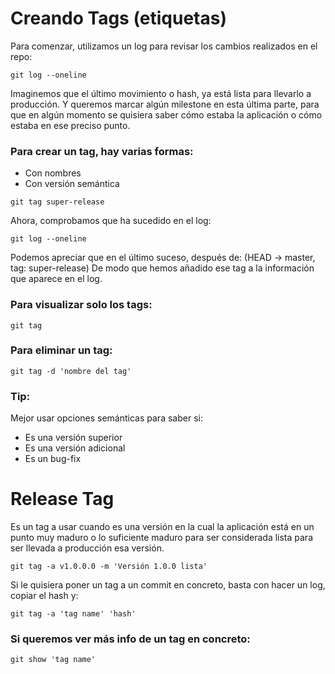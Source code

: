 # Creando Tags (etiquetas)
Para comenzar, utilizamos un log para revisar los cambios realizados en el repo:
<pre><code>git log --oneline</pre></code>

Imaginemos que el último movimiento o hash, ya está lista para llevarlo a producción.
Y queremos marcar algún milestone en esta última parte, para que en algún momento se quisiera saber cómo estaba la aplicación o cómo estaba en ese preciso punto.

### Para crear un tag, hay varias formas:
- Con nombres
- Con versión semántica
<pre><code>git tag super-release</pre></code>
Ahora, comprobamos que ha sucedido en el log:
<pre><code>git log --oneline</pre></code>

Podemos apreciar que en el último suceso, después de: (HEAD -> master, tag: super-release)
De modo que hemos añadido ese tag a la información que aparece en el log.

### Para visualizar solo los tags:
<pre><code>git tag</pre></code>

### Para eliminar un tag:
<pre><code>git tag -d 'nombre del tag'</pre></code>

### Tip:
Mejor usar opciones semánticas para saber si:
- Es una versión superior
- Es una versión adicional
- Es un bug-fix

# Release Tag
Es un tag a usar cuando es una versión en la cual la aplicación está en un punto muy maduro o lo suficiente maduro para ser considerada lista para ser llevada a producción esa versión.
<pre><code>git tag -a v1.0.0.0 -m 'Versión 1.0.0 lista'</pre></code>

Si le quisiera poner un tag a un commit en concreto,
basta con hacer un log, copiar el hash y:
<pre><code>git tag -a 'tag name' 'hash'</pre></code>

### Si queremos ver más info de un tag en concreto:
<pre><code>git show 'tag name'</pre></code>
